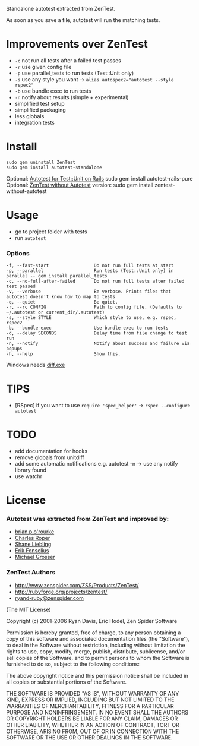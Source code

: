 Standalone autotest extracted from ZenTest.

As soon as you save a file, autotest will run the matching tests.

Improvements over ZenTest
=========================
 - `-c` not run all tests after a failed test passes
 - `-r` use given config file
 - `-p` use parallel_tests to run tests (Test::Unit only)
 - `-s` use any style you want -> `alias autospec2="autotest --style rspec2"`
 - `-b` use bundle exec to run tests
 - `-n` notify about results (simple + experimental)
 - simplified test setup
 - simplified packaging
 - less globals
 - integration tests

Install
=======
    sudo gem uninstall ZenTest
    sudo gem install autotest-standalone

Optional: [Autotest for Test::Unit on Rails](https://github.com/grosser/autotest-rails)
    sudo gem install autotest-rails-pure
Optional: [ZenTest without Autotest](http://github.com/grosser/zentest) version:
    sudo gem install zentest-without-autotest


Usage
=====
 - go to project folder with tests
 - run `autotest`

### Options
    -f, --fast-start                 Do not run full tests at start
    -p, --parallel                   Run tests (Test::Unit only) in parallel -- gem install parallel_tests
    -c, --no-full-after-failed       Do not run full tests after failed test passed
    -v, --verbose                    Be verbose. Prints files that autotest doesn't know how to map to tests
    -q, --quiet                      Be quiet.
    -r, --rc CONFIG                  Path to config file. (Defaults to ~/.autotest or current_dir/.autotest)
    -s, --style STYLE                Which style to use, e.g. rspec, rspec2
    -b, --bundle-exec                Use bundle exec to run tests
    -d, --delay SECONDS              Delay time from file change to test run
    -n, --notify                     Notify about success and failure via popups
    -h, --help                       Show this.

Windows needs [diff.exe](http://gnuwin32.sourceforge.net/packages.html)

TIPS
====
 - [RSpec] if you want to use `require 'spec_helper'` -> `rspec --configure autotest`

TODO
====
 - add documentation for hooks
 - remove globals from unitdiff
 - add some automatic notifications e.g. autotest -n -> use any notify library found
 - use watchr


License
=======

### Autotest was extracted from ZenTest and improved by:
 - [brian p o'rourke](https://github.com/bpo)
 - [Charles Roper](http://twitter.com/charlesroper)
 - [Shane Liebling](http://github.com/shanel)
 - [Erik Fonselius](https://github.com/Fonsan)
 - [Michael Grosser](http://grosser.it)

### ZenTest Authors
 - http://www.zenspider.com/ZSS/Products/ZenTest/
 - http://rubyforge.org/projects/zentest/
 - ryand-ruby@zenspider.com


(The MIT License)

Copyright (c) 2001-2006 Ryan Davis, Eric Hodel, Zen Spider Software

Permission is hereby granted, free of charge, to any person obtaining
a copy of this software and associated documentation files (the
"Software"), to deal in the Software without restriction, including
without limitation the rights to use, copy, modify, merge, publish,
distribute, sublicense, and/or sell copies of the Software, and to
permit persons to whom the Software is furnished to do so, subject to
the following conditions:

The above copyright notice and this permission notice shall be
included in all copies or substantial portions of the Software.

THE SOFTWARE IS PROVIDED "AS IS", WITHOUT WARRANTY OF ANY KIND,
EXPRESS OR IMPLIED, INCLUDING BUT NOT LIMITED TO THE WARRANTIES OF
MERCHANTABILITY, FITNESS FOR A PARTICULAR PURPOSE AND NONINFRINGEMENT.
IN NO EVENT SHALL THE AUTHORS OR COPYRIGHT HOLDERS BE LIABLE FOR ANY
CLAIM, DAMAGES OR OTHER LIABILITY, WHETHER IN AN ACTION OF CONTRACT,
TORT OR OTHERWISE, ARISING FROM, OUT OF OR IN CONNECTION WITH THE
SOFTWARE OR THE USE OR OTHER DEALINGS IN THE SOFTWARE.

